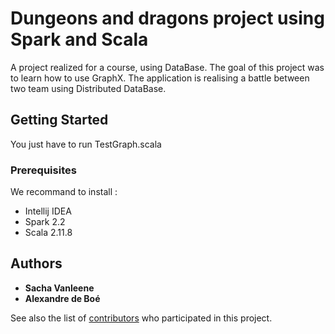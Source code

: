 # Dungeons and dragons project using Spark and Scala

A project realized for a course, using DataBase. The goal of this project was to learn how to use GraphX. The application is realising a battle between two team using Distributed DataBase.

## Getting Started

You just have to run TestGraph.scala

### Prerequisites

We recommand to install : 
- Intellij IDEA
- Spark 2.2
- Scala 2.11.8
 

## Authors

* **Sacha Vanleene** 
* **Alexandre de Boé**

See also the list of [contributors](https://github.com/your/project/contributors) who participated in this project.


